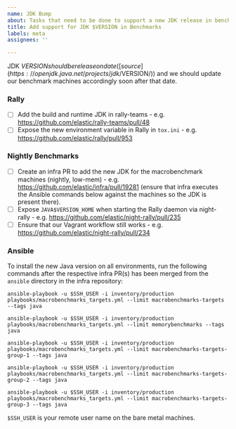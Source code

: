 ```yaml
---
name: JDK Bump
about: Tasks that need to be done to support a new JDK release in benchmarks
title: Add support for JDK $VERSION in Benchmarks
labels: meta
assignees: ''

---
```


JDK $VERSION should be release on date ([source](https://openjdk.java.net/projects/jdk/$VERSION/)) and we should update our benchmark machines accordingly soon after that date.

### Rally

* [ ] Add the build and runtime JDK in rally-teams - e.g. https://github.com/elastic/rally-teams/pull/48
* [ ] Expose the new environment variable in Rally in `tox.ini` - e.g. https://github.com/elastic/rally/pull/953

### Nightly Benchmarks

* [ ] Create an infra PR to add the new JDK for the macrobenchmark machines (nightly, low-mem) - e.g. https://github.com/elastic/infra/pull/19281 (ensure that infra executes the Ansible commands below against the machines so the JDK is present there). 
* [ ] Expose `JAVA$VERSION_HOME` when starting the Rally daemon via night-rally - e.g. https://github.com/elastic/night-rally/pull/235
* [ ] Ensure that our Vagrant workflow still works - e.g. https://github.com/elastic/night-rally/pull/234

### Ansible

To install the new Java version on all environments, run the following commands after the respective infra PR(s) has been merged from the `ansible` directory in the infra repository:

```
ansible-playbook -u $SSH_USER -i inventory/production playbooks/macrobenchmarks_targets.yml --limit macrobenchmarks-targets --tags java

ansible-playbook -u $SSH_USER -i inventory/production playbooks/macrobenchmarks_targets.yml --limit memorybenchmarks --tags java

ansible-playbook -u $SSH_USER -i inventory/production playbooks/macrobenchmarks_targets.yml --limit macrobenchmarks-targets-group-1 --tags java

ansible-playbook -u $SSH_USER -i inventory/production playbooks/macrobenchmarks_targets.yml --limit macrobenchmarks-targets-group-2 --tags java

ansible-playbook -u $SSH_USER -i inventory/production playbooks/macrobenchmarks_targets.yml --limit macrobenchmarks-targets-group-3 --tags java
```

`$SSH_USER` is your remote user name on the bare metal machines.
